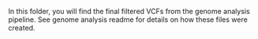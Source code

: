 In this folder, you will find the final filtered VCFs from the genome analysis pipeline. See genome analysis readme for details on how these files were created.
